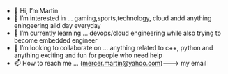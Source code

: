 - 👋 Hi, I’m Martin
- 👀 I’m interested in ... gaming,sports,technology, cloud andd anything eningeering alld day everyday
- 🌱 I’m currently learning ... devops/cloud engineering while also trying to become embedded engineer
- 💞️ I’m looking to collaborate on ... anything related to c++, python and anything exciting and fun for people who need help
- 📫 How to reach me ... (mercer.martin@yahoo.com)---> my email

<!---
hegotgame34/hegotgame34 is a ✨ special ✨ repository because its `README.md` (this file) appears on your GitHub profile.
You can click the Preview link to take a look at your changes.
--->
